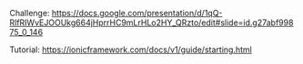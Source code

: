 Challenge: https://docs.google.com/presentation/d/1qQ-RlfRIWvEJOOUkg664jHprrHC9mLrHLo2HY_QRzto/edit#slide=id.g27abf99875_0_146

Tutorial: https://ionicframework.com/docs/v1/guide/starting.html
